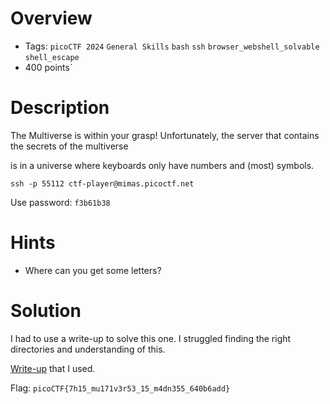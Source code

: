 # Overview
- Tags: `picoCTF 2024` `General Skills` `bash` `ssh` `browser_webshell_solvable` `shell_escape`
- 400 points`

# Description
The Multiverse is within your grasp! Unfortunately, the server that contains the secrets of the multiverse 

is in a universe where keyboards only have numbers and (most) symbols.  

`ssh -p 55112 ctf-player@mimas.picoctf.net`

Use password: `f3b61b38`

# Hints
* Where can you get some letters?
  
# Solution

I had to use a write-up to solve this one. I struggled finding the right directories and understanding of this.

[Write-up](https://medium.com/@niceselol/picoctf-2024-sansalpha-86bbdb58bde6) that I used.

Flag: `picoCTF{7h15_mu171v3r53_15_m4dn355_640b6add}`
